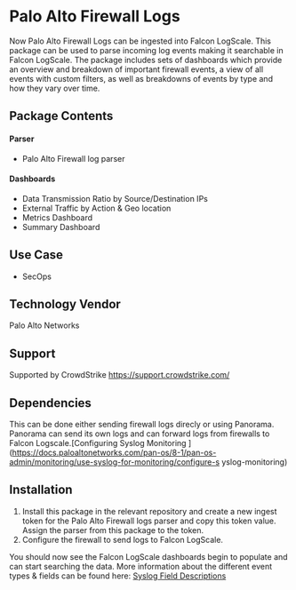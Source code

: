 
# Palo Alto Firewall Logs
Now Palo Alto Firewall Logs can be ingested into Falcon LogScale.  This package can be used to parse incoming log events making it searchable in Falcon LogScale.  The package includes sets of dashboards which provide an overview and breakdown of important firewall events, a view of all events with custom filters, as well as breakdowns of events by type and how they vary over time.  

## Package Contents
#### Parser
- Palo Alto Firewall log parser
#### Dashboards
- Data Transmission Ratio by Source/Destination IPs
- External Traffic by Action & Geo location
- Metrics Dashboard
- Summary Dashboard

## Use Case
- SecOps

## Technology Vendor
Palo Alto Networks

## Support
Supported by CrowdStrike https://support.crowdstrike.com/

## Dependencies
This can be done either sending firewall logs direcly or using Panorama. Panorama can send its own logs and can forward logs from firewalls to Falcon Logscale.[Configuring Syslog Monitoring ](https://docs.paloaltonetworks.com/pan-os/8-1/pan-os-admin/monitoring/use-syslog-for-monitoring/configure-s    yslog-monitoring)
## Installation

1. Install this package in the relevant repository and create a new ingest token for the Palo Alto Firewall logs parser and copy this token value. Assign the parser from this package to the token.
2. Configure the firewall to send logs to Falcon LogScale.

You should now see the Falcon LogScale dashboards begin to populate and can start searching the data.
More information about the different event types & fields can be found here: [Syslog Field Descriptions](https://docs.paloaltonetworks.com/pan-os/10-1/pan-os-admin/monitoring/use-syslog-for-monitoring/syslog-field-descriptions)
